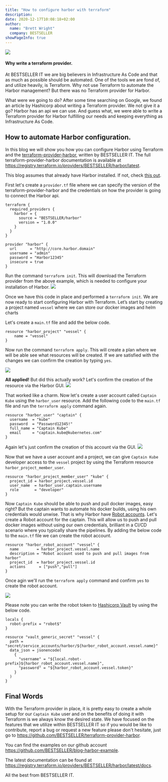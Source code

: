 ```yaml
---
title: "How to configure harbor with terraform"
description: 
date: 2020-12-17T10:08:18+02:00
author: 
  name: "Brett Wright"
  company: BESTSELLER
showPageInfo: true
---
```


![](https://storage.googleapis.com/bs-blog-images/goharbor-terraform/harbor+terraform.png)

#### Why write a terraform provider.
At BESTSELLER IT we are big believers in Infrastructure As Code and that as much as possible should be automated. One of the tools we are fond of, and utilize heavily, is Terraform. Why not use Terraform to automate the Harbor management?  But there was no Terraform provider for Harbor.

What were we going to do? After some time searching on Google, we found an article by Hashicorp about writing a Terraform provider. We not give it a go? Harbor has an api we can use. And guess what, we were able to write a Terraform provider for Harbor fulfilling our needs and keeping everything as Infrastructure As Code.

## How to automate Harbor configuration.
In this blog we will show you how you can configure Harbor using Terraform and the [terraform-provider-harbor](https://github.com/BESTSELLER/terraform-provider-harbor ), written by BESTSELLER IT. The full terraform-provider-harbor documentation is available at https://registry.terraform.io/providers/BESTSELLER/harbor/latest.

This blog assumes that already have Harbor installed. If not, check [this out](https://goharbor.io/docs/2.1.0/install-config/quick-install-script/).

First let's create a `provider.tf` file where we can specify the version of the terraform-provider-harbor and the credentials on how the provider is going to connect the Harbor api.

```hcl
terraform {
  required_providers {
    harbor = {
      source = "BESTSELLER/harbor"
      version = "1.0.0"
    }
  }
}
	 
provider "harbor" {
  url      = "http://core.harbor.domain"
  username = "admin"
  password = "Harbor12345"
  insecure = true
}
```
Run the command `terraform init`. This will download the Terraform provider from the above example, which is needed to configure your installation of Harbor.
![](https://storage.googleapis.com/bs-blog-images/goharbor-terraform/terraform-init.png)

Once we have this code in place and performed a `terraform init`. We are now ready to start configuring Harbor with Terraform. Let’s start by creating a project named `vessel` where we can store our docker images and helm charts

Let's create a `main.tf` file and add the below code.

```hcl
resource "harbor_project" "vessel" {
    name = "vessel"
}
```
Now run the command `terraform apply`. This will create a plan where we will be able see what resources will be created. If we are satisfied with the changes we can confirm the creation by typing `yes`.

![](https://storage.googleapis.com/bs-blog-images/goharbor-terraform/apply-project.png)

**All applied!** But did this actually work? Let's confirm the creation of the resource via the Harbor GUI.
![](https://storage.googleapis.com/bs-blog-images/goharbor-terraform/project.png)

That worked like a charm. Now let's create a user account called `Captain Kube` using the `harbor_user` resource. Add the following code to the `main.tf` file and run the `terraform apply` command again.
```hcl
resource "harbor_user" "captain" {
  username  = "kube"
  password  = "Password12345!"
  full_name = "Captain Kube"
  email     = "captain.kube@kubernetes.com"
} 
```

Again let's just confirm the creation of this account via the GUI.
![](https://storage.googleapis.com/bs-blog-images/goharbor-terraform/user.png)

Now that we have a user account and a project, we can give `Captain Kube` developer access to the `vessel` project by using the Terraform resource `harbor_project_member_user`.

```hcl
resource "harbor_project_member_user" "kube" {
  project_id = harbor_project.vessel.id
  user_name  = harbor_user.captain.username
  role       = "developer"
}
```

Now `Captain Kube` should be able to push and pull docker images, easy right? But the captain wants to automate his docker builds, using his own credentials would unwise. That is why Harbor have [Robot accounts](https://goharbor.io/docs/1.10/working-with-projects/project-configuration/create-robot-accounts/). Let's create a Robot account for the captain. This will allow us to push and pull docker images without using our own credentials, brilliant in a CI/CD scenario where you typically share the pipelines. By adding the below code to the `main.tf` file we can create the robot account.

```hcl
resource "harbor_robot_account" "vessel" {
  name        = harbor_project.vessel.name
  description = "Robot account used to push and pull images from harbor"
  project_id  = harbor_project.vessel.id
  actions      = ["push","pull"]
}
```
Once agin we'll run the `terraform apply` command and confirm `yes` to create the robot account.

![](https://storage.googleapis.com/bs-blog-images/goharbor-terraform/apply-robot.png)

Please note you can write the robot token to [Hashicorp Vault](https://www.vaultproject.io/) by using the below code.
```hcl
locals {
  robot-prefix = "robot$"
}

resource "vault_generic_secret" "vessel" {
  path = "secret/service_accounts/harbor/${harbor_robot_account.vessel.name}"
  data_json = jsonencode(
    {
      "username" = "${local.robot-prefix}${harbor_robot_account.vessel.name}",
      "password" = "${harbor_robot_account.vessel.token}"
    }
  )
}
```

## Final Words
With the Terraform provider in place, it is pretty easy to create a whole setup for our `Captain Kube` user and on the benefits of doing it with Terraform is we always know the desired state. We have focused on the features that we utilize within BESTSELLER IT so if you would be like to contribute, report a bug or request a new feature please don't hesitate, just go to https://github.com/BESTSELLER/terraform-provider-harbor.

You can find the examples on our github account https://github.com/BESTSELLER/blog-harbor-example.

The latest documentation can be found at https://registry.terraform.io/providers/BESTSELLER/harbor/latest/docs.

All the best from BESTSELLER IT.




